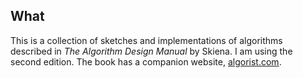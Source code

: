 What
----

This is a collection of sketches and implementations of
algorithms described in _The Algorithm Design Manual_ by
Skiena. I am using the second edition. The book has a
companion website, [algorist.com](http://www.algorist.com/).
